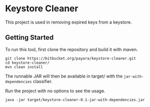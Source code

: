 # Keystore Cleaner

This project is used in removing expired keys from a keystore.

## Getting Started

To run this tool, first clone the repository and build it with maven.

~~~
git clone https://bitbucket.org/payara/keystore-cleaner.git
cd keystore-cleaner/
mvn clean install
~~~

The runnable JAR will then be available in target/ with the `jar-with-dependencies` classifier.

Run the project with no options to see the usage.

~~~
java -jar target/keystore-cleaner-0.1-jar-with-dependencies.jar
~~~